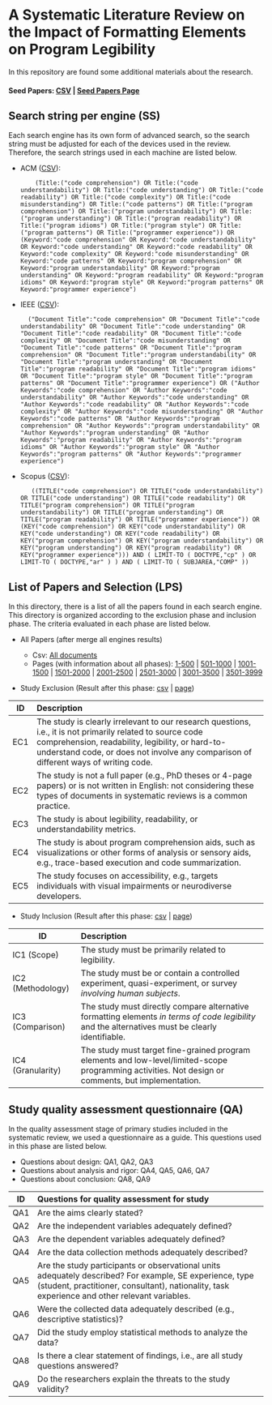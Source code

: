 # A Systematic Literature Review on the Impact of Formatting Elements on Program Legibility

In this repository are found some additional materials about the research.

#### Seed Papers: [CSV](csv/SeedPapers.tsv) | [Seed Papers Page](list-papers/SeedPapers.md)

## Search string per engine (SS)

Each search engine has its own form of advanced search, so the search string must be adjusted for each of the devices used in the review. Therefore, the search strings used in each machine are listed below.

* ACM ([CSV](csv/Engine-Result-ACM.tsv)):

          (Title:("code comprehension") OR Title:("code understandability") OR Title:("code understanding") OR Title:("code readability") OR Title:("code complexity") OR Title:("code misunderstanding") OR Title:("code patterns") OR Title:("program comprehension") OR Title:("program understandability") OR Title:("program understanding") OR Title:("program readability") OR Title:("program idioms") OR Title:("program style") OR Title:("program patterns") OR Title:("programmer experience")) OR (Keyword:"code comprehension" OR Keyword:"code understandability" OR Keyword:"code understanding" OR Keyword:"code readability" OR Keyword:"code complexity" OR Keyword:"code misunderstanding" OR Keyword:"code patterns" OR Keyword:"program comprehension" OR Keyword:"program understandability" OR Keyword:"program understanding" OR Keyword:"program readability" OR Keyword:"program idioms" OR Keyword:"program style" OR Keyword:"program patterns" OR Keyword:"programmer experience")

* IEEE ([CSV](csv/Engine-Result-IEEE.tsv)):
        
        ("Document Title":"code comprehension" OR "Document Title":"code understandability" OR "Document Title":"code understanding" OR "Document Title":"code readability" OR "Document Title":"code complexity" OR "Document Title":"code misunderstanding" OR "Document Title":"code patterns" OR "Document Title":"program comprehension" OR "Document Title":"program understandability" OR "Document Title":"program understanding" OR "Document Title":"program readability" OR "Document Title":"program idioms" OR "Document Title":"program style" OR "Document Title":"program patterns" OR "Document Title":"programmer experience") OR ("Author Keywords":"code comprehension" OR "Author Keywords":"code understandability" OR "Author Keywords":"code understanding" OR "Author Keywords":"code readability" OR "Author Keywords":"code complexity" OR "Author Keywords":"code misunderstanding" OR "Author Keywords":"code patterns" OR "Author Keywords":"program comprehension" OR "Author Keywords":"program understandability" OR "Author Keywords":"program understanding" OR "Author Keywords":"program readability" OR "Author Keywords":"program idioms" OR "Author Keywords":"program style" OR "Author Keywords":"program patterns" OR "Author Keywords":"programmer experience")

* Scopus ([CSV](csv/Engine-Result-Scopus.tsv)):

         ((TITLE("code comprehension") OR TITLE("code understandability") OR TITLE("code understanding") OR TITLE("code readability") OR TITLE("program comprehension") OR TITLE("program understandability") OR TITLE("program understanding") OR TITLE("program readability") OR TITLE("programmer experience")) OR (KEY("code comprehension") OR KEY("code understandability") OR KEY("code understanding") OR KEY("code readability") OR KEY("program comprehension") OR KEY("program understandability") OR KEY("program understanding") OR KEY("program readability") OR KEY("programmer experience"))) AND ( LIMIT-TO ( DOCTYPE,"cp" ) OR LIMIT-TO ( DOCTYPE,"ar" ) ) AND ( LIMIT-TO ( SUBJAREA,"COMP" ))

## List of Papers and Selection (LPS)
In this directory, there is a list of all the papers found in each search engine. This directory is organized according to the exclusion phase and inclusion phase. The criteria evaluated in each phase are listed below.

* All Papers (after merge all engines results)
  * Csv: [All documents](csv/MergedDocuments.tsv)
  * Pages (with information about all phases): [1-500](list-papers/MergedDocuments-Part1.md) | [501-1000](list-papers/MergedDocuments-Part2.md) | [1001-1500](list-papers/MergedDocuments-Part3.md) | [1501-2000](list-papers/MergedDocuments-Part4.md) | [2001-2500](list-papers/MergedDocuments-Part5.md) | [2501-3000](list-papers/MergedDocuments-Part6.md) | [3001-3500](list-papers/MergedDocuments-Part7.md) | [3501-3999](list-papers/MergedDocuments-Part8.md)


* Study Exclusion (Result after this phase: [csv](csv/Triage.tsv) | [page](list-papers/Triage.md))

| ID  | Description                                                                                                                                                                                                                                           |
|-----|:------------------------------------------------------------------------------------------------------------------------------------------------------------------------------------------------------------------------------------------------------|
| EC1 | The study is clearly irrelevant to our research questions, i.e., it is not primarily related to source code comprehension, readability, legibility, or hard-to-understand code, or does not involve any comparison of different ways of writing code. | 
| EC2 | The study is not a full paper (e.g., PhD theses or 4-page papers) or is not written in English: not considering these types of documents in systematic reviews is a common practice.                                                                  |
| EC3 | The study is about legibility, readability, or understandability metrics.                                                                                                                                                                             |
| EC4 | The study is about program comprehension aids, such as visualizations or other forms of analysis or sensory aids, e.g., trace-based execution and code summarization.                                                                                 | 
| EC5 | The study focuses on accessibility, e.g., targets individuals with visual impairments or neurodiverse developers.                                                                                                                                     |

* Study Inclusion (Result after this phase: [csv](csv/First_Selection.tsv) | [page](list-papers/First_Selection.md))

| ID                | Description                                                                                                                                         | 
|-------------------|:----------------------------------------------------------------------------------------------------------------------------------------------------|
| IC1  (Scope)      | The study must be primarily related to legibility.                                                                                                  |
| IC2 (Methodology) | The study must be or contain a controlled experiment, quasi-experiment, or survey _involving human subjects_.                                       |
| IC3 (Comparison)  | The study must directly compare alternative formatting elements _in terms of code legibility_ and the alternatives must be clearly identifiable.    |
| IC4 (Granularity) | The study must target fine-grained program elements and low-level/limited-scope programming activities. Not design or comments, but implementation. |

## Study quality assessment questionnaire (QA)
In the quality assessment stage of primary studies included in the systematic review, we used a questionnaire as a guide. This questions used in this phase are listed below.

* Questions about design: QA1, QA2, QA3
* Questions about analysis and rigor: QA4, QA5, QA6, QA7
* Questions about conclusion: QA8, QA9

| ID  | Questions for quality assessment for study                                                                                                                                                                   |
|-----|:-------------------------------------------------------------------------------------------------------------------------------------------------------------------------------------------------------------|
| QA1 | Are the aims clearly stated?                                                                                                                                                                                 |
| QA2 | Are the independent variables adequately defined?                                                                                                                                                            |
| QA3 | Are the dependent variables adequately defined?                                                                                                                                                              |
| QA4 | Are the data collection methods adequately described?                                                                                                                                                        |
| QA5 | Are the study participants or observational units adequately  described? For example, SE experience, type (student,  practitioner, consultant),  nationality, task experience and  other relevant variables. |
| QA6 | Were the collected data adequately described (e.g., descriptive statistics)?                                                                                                                                 | 
| QA7 | Did the study employ statistical methods to analyze the data?                                                                                                                                                |
| QA8 | Is there a clear statement of findings, i.e., are all study questions answered?                                                                                                                              |
| QA9 | Do the researchers explain the threats to the study validity?                                                                                                                                                |


